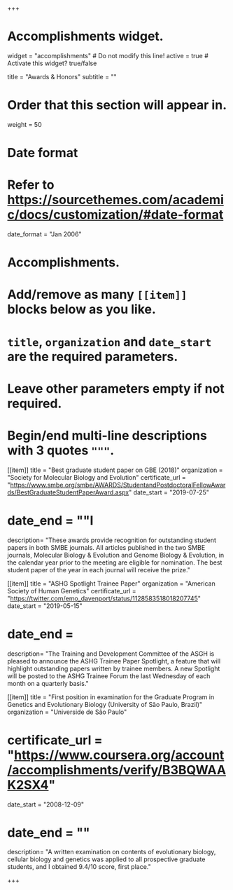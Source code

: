 +++
# Accomplishments widget.
widget = "accomplishments"  # Do not modify this line!
active = true  # Activate this widget? true/false

title = "Awards & Honors"
subtitle = ""

# Order that this section will appear in.
weight = 50

# Date format
#   Refer to https://sourcethemes.com/academic/docs/customization/#date-format
date_format = "Jan 2006"

# Accomplishments.
#   Add/remove as many `[[item]]` blocks below as you like.
#   `title`, `organization` and `date_start` are the required parameters.
#   Leave other parameters empty if not required.
#   Begin/end multi-line descriptions with 3 quotes `"""`.


[[item]]
  title = "Best graduate student paper on GBE (2018)"
 organization = "Society for Molecular Biology and Evolution"
  certificate_url = "https://www.smbe.org/smbe/AWARDS/StudentandPostdoctoralFellowAwards/BestGraduateStudentPaperAward.aspx"
  date_start = "2019-07-25"
#  date_end = ""I
  description= "These awards provide recognition for outstanding student papers in both SMBE journals. All articles published in the two SMBE journals, Molecular Biology & Evolution and Genome Biology & Evolution, in the calendar year prior to the meeting are eligible for nomination. The best student paper of the year in each journal will receive the prize."

[[item]]
  title = "ASHG Spotlight Trainee Paper"
  organization = "American Society of Human Genetics"
  certificate_url = "https://twitter.com/emo_davenport/status/1128583518018207745"
  date_start = "2019-05-15"
#  date_end = 
  description= "The Training and Development Committee of the ASGH is pleased to announce the ASHG Trainee Paper Spotlight, a feature that will highlight outstanding papers written by trainee members. A new Spotlight will be posted to the ASHG Trainee Forum the last Wednesday of each month on a quarterly basis."

[[item]]
  title = "First position in examination for the Graduate Program in Genetics and Evolutionary Biology (University of São Paulo, Brazil)"
 organization = "Universide de São Paulo"
# certificate_url = "https://www.coursera.org/account/accomplishments/verify/B3BQWAAK2SX4"
  date_start = "2008-12-09"
#  date_end = ""
  description= "A written examination on contents of evolutionary biology, cellular biology and genetics was applied to all prospective graduate students, and I obtained 9.4/10 score, first place."

+++


